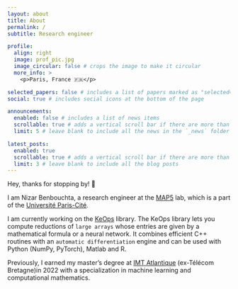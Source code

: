 ```yaml
---
layout: about
title: About
permalink: /
subtitle: Research engineer

profile:
  align: right
  image: prof_pic.jpg
  image_circular: false # crops the image to make it circular
  more_info: >
    <p>Paris, France 🇫🇷</p>

selected_papers: false # includes a list of papers marked as "selected={true}"
social: true # includes social icons at the bottom of the page

announcements:
  enabled: false # includes a list of news items
  scrollable: true # adds a vertical scroll bar if there are more than 3 news items
  limit: 5 # leave blank to include all the news in the `_news` folder

latest_posts:
  enabled: true
  scrollable: true # adds a vertical scroll bar if there are more than 3 new posts items
  limit: 3 # leave blank to include all the blog posts
---
```


Hey, thanks for stopping by! 👋

I am Nizar Benbouchta, a research engineer at the <a href='https://map5.mi.parisdescartes.fr'>MAP5</a> lab, which is a part of the <a href='https://u-paris.fr/en/'>Université Paris-Cité</a>.

I am currently working on the <a href='https://www.kernel-operations.io/keops/index.html'>KeOps</a> library. The KeOps library lets you compute reductions of `large arrays` whose entries are given by a mathematical formula or a neural network. It combines efficient C++ routines with an `automatic differentiation` engine and can be used with Python (NumPy, PyTorch), Matlab and R.

Previously, I earned my master’s degree at <a href="https://www.imt-atlantique.fr/en">IMT Atlantique</a> (ex-Télécom Bretagne)in 2022 with a specialization in machine learning and computational mathematics. 